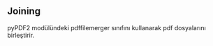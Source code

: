 **Joining**
-----------

  

pyPDF2 modülündeki pdffilemerger sınıfını kullanarak pdf dosyalarını birleştirir.

